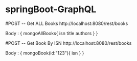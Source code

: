 # springBoot-GraphQL
#POST -- Get ALL Books
http://localhost:8080/rest/books

Body : 
    {
    	mongoAllBooks{
    		isn
    		title
    		authors
    	}
    }

#POST -- Get Book By ISN
http://localhost:8080/rest/books

Body : 
    {
    	mongoBook(id:"123"){
    		isn
    	}
    }